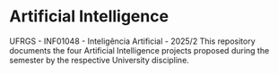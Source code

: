 # Artificial Intelligence

UFRGS - INF01048 - Inteligência Artificial - 2025/2
This repository documents the four Artificial Intelligence projects proposed during the semester by the respective University discipline.
